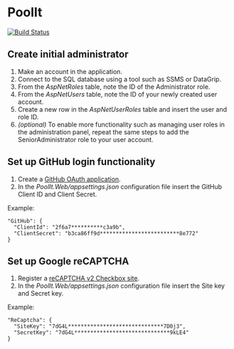 # PoolIt
[![Build Status](https://dev.azure.com/martinml/PoolIt/_apis/build/status/PoolIt-ASP.NET%20Core-CI?branchName=master)](https://dev.azure.com/martinml/PoolIt/_build/latest?definitionId=3&branchName=master)
## Create initial administrator
1. Make an account in the application.
2. Connect to the SQL database using a tool such as SSMS or DataGrip.
3. From the *AspNetRoles* table, note the ID of the Administrator role.
4. From the *AspNetUsers* table, note the ID of your newly created user account.
5. Create a new row in the *AspNetUserRoles* table and insert the user and role ID.
6. *(optional)* To enable more functionality such as managing user roles in the administration panel, repeat the same steps to add the SeniorAdministrator role to your user account.

## Set up GitHub login functionality
1. Create a [GitHub OAuth application](https://github.com/settings/developers).
2. In the *PoolIt.Web/appsettings.json* configuration file insert the GitHub Client ID and Client Secret.

Example:
```
"GitHub": {
  "ClientId": "2f6a7**********c3a9b",
  "ClientSecret": "b3ca86ff9d*************************8e772"
}
```

## Set up Google reCAPTCHA
1. Register a [reCAPTCHA v2 Checkbox site](https://www.google.com/recaptcha/admin).
2. In the *PoolIt.Web/appsettings.json* configuration file insert the Site key and Secret key.

Example:
```
"ReCaptcha": {
  "SiteKey": "7dG4L******************************7D0j3",
  "SecretKey": "7dG4L******************************9kLE4"
}
```

